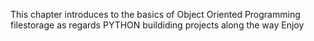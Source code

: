 This chapter introduces to the basics  of 
Object Oriented Programming 
filestorage
 as regards PYTHON  buildiding projects along the way
Enjoy